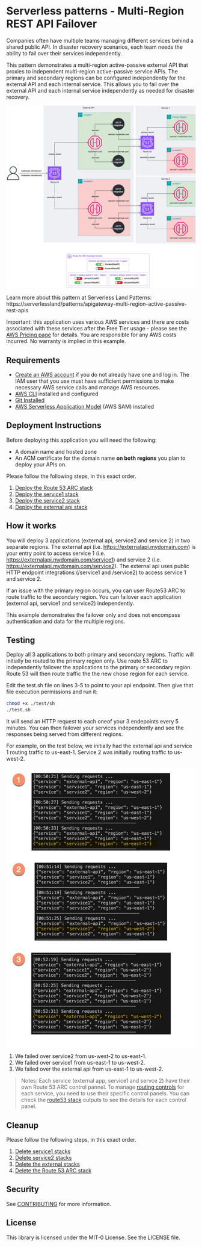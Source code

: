 # Serverless patterns - Multi-Region REST API Failover

Companies often have multiple teams managing different services behind a shared public API. In disaster recovery scenarios, each team needs the ability to fail over their services independently.

This pattern demonstrates a multi-region active-passive external API that proxies to independent multi-region active-passive service APIs. The primary and secondary regions can be configured independently for the external API and each internal service. This allows you to fail over the external API and each internal service independently as needed for disaster recovery.

![alt text](images/diagram.jpg)

Learn more about this pattern at Serverless Land Patterns: https://serverlessland/patterns/apigateway-multi-region-active-passive-rest-apis

Important: this application uses various AWS services and there are costs associated with these services after the Free Tier usage - please see the [AWS Pricing page](https://aws.amazon.com/pricing/) for details. You are responsible for any AWS costs incurred. No warranty is implied in this example.

## Requirements
* [Create an AWS account](https://portal.aws.amazon.com/gp/aws/developer/registration/index.html) if you do not already have one and log in. The IAM user that you use must have sufficient permissions to make necessary AWS service calls and manage AWS resources.
* [AWS CLI](https://docs.aws.amazon.com/cli/latest/userguide/install-cliv2.html) installed and configured
* [Git Installed](https://git-scm.com/book/en/v2/Getting-Started-Installing-Git)
* [AWS Serverless Application Model](https://docs.aws.amazon.com/serverless-application-model/latest/developerguide/serverless-sam-cli-install.html) (AWS SAM) installed


## Deployment Instructions
Before deploying this application you will need the following:
* A domain name and hosted zone
* An ACM certificate for the domain name **on both regions** you plan to deploy your APIs on.

Please follow the following steps, in this exact order.

1. [Deploy the Route 53 ARC stack](route53/README.md#deployment-instructions )
1. [Deploy the service1 stack](service1/README.md#deployment-instructions)
1. [Deploy the service2 stack](service2/README.md#deployment-instructions)
1. [Deploy the external api stack](external-api/README.md#deployment-instructions)

## How it works

You will deploy 3 applications (external api, service2 and service 2) in two separate regions. The external api (i.e. https://externalapi.mydomain.com) is your entry point to access service 1  (i.e. https://externalapi.mydomain.com/service1) and service 2  (i.e. https://externalapi.mydomain.com/service2). The external api uses public HTTP endpoint integrations (/service1 and /service2) to access service 1 and service 2.

If an issue with the primary region occurs, you can user Route53 ARC to route traffic to the secondary region. You can failover each application (external api, service1 and service2) independently.

This example demonstrates the failover only and does not encompass authentication and data for the multiple regions.



## Testing

Deploy all 3 applications to both primary and secondary regions. Traffic will initially be routed to the primary region only. Use route 53 ARC to independently failover the applications to the primary or secondary region. Route 53 will then route traffic the the new chose region for each service.

Edit the test.sh file on lines 3-5 to point to your api endpoint. Then give that file execution permissions and run it:

```bash
chmod +x ./test/sh
./test.sh
```

It will send an HTTP request to each oneof your 3 endepoints every 5 minutes. You can then failover your services independently and see the responses being served from different regions.

For example, on the test below, we initially had the external api and service 1 routing traffic to us-east-1. Service 2 was initially routing traffic to us-west-2.


![alt text](images/testing.jpg)

1. We failed over service2 from us-west-2 to us-east-1.
1. We failed over service1 from us-east-1 to us-west-2.
1. We failed over the external api from us-east-1 to us-west-2.

> Notes: Each service (external app, service1 and servce 2) have their own Route 53 ARC control pannel. To manage [routing controls](https://docs.aws.amazon.com/r53recovery/latest/dg/routing-control.html) for each service, you need to use their specific control panels. You can check the [route53 stack](./route53/README.md) outputs to see the details for each control panel.


## Cleanup

Please follow the following steps, in this exact order.

1. [Delete service1 stacks](service1/README.md#cleanup)
1. [Delete service2 stacks](service2/README.md#cleanup)
1. [Delete the external stacks](external-api/README.md#cleanup)
1. [Delete the Route 53 ARC stack](route53/README.md#cleanup)


## Security

See [CONTRIBUTING](CONTRIBUTING.md#security-issue-notifications) for more information.

## License

This library is licensed under the MIT-0 License. See the LICENSE file.

